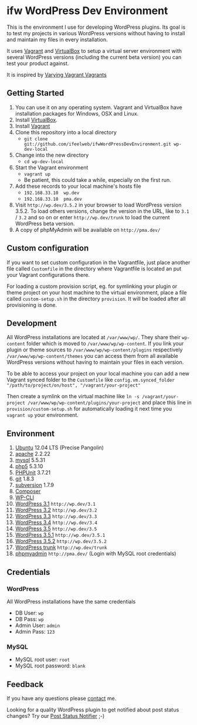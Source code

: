# ifw WordPress Dev Environment

This is the environment I use for developing WordPress plugins. Its goal is to test my projects in various WordPress versions without having to install and maintain my files in every installation.

It uses [Vagrant](http://vagrantup.com) and [VirtualBox](http://virtualbox.org) to setup a virtual server environment with several WordPress versions (including the current beta version) you can test your product against.

It is inspired by [Varying Vagrant Vagrants](https://github.com/10up/varying-vagrant-vagrants)

## Getting Started

1. You can use it on any operating system. Vagrant and VirtualBox have installation packages for Windows, OSX and Linux.
1. Install [VirtualBox](https://www.virtualbox.org/wiki/Downloads).
1. Install [Vagrant](http://downloads.vagrantup.com/)
1. Clone this repository into a local directory
    * `git clone git://github.com/ifeelweb/ifwWordPressDevEnvironment.git wp-dev-local`
1. Change into the new directory
    * `cd wp-dev-local`
1. Start the Vagrant environment
    * `vagrant up`
    * Be patient, this could take a while, especially on the first run.
1. Add these records to your local machine's hosts file
    * `192.168.33.10  wp.dev`    
    * `192.168.33.10  pma.dev`    
1. Visit `http://wp.dev/3.5.2` in your browser to load WordPress version 3.5.2. To load others versions, change the version in the URL, like to `3.1` / `3.2` and so on or enter `http://wp.dev/trunk` to load the current WordPress beta version.
1. A copy of phpMyAdmin will be available on `http://pma.dev/`

## Custom configuration

If you want to set custom configuration in the Vagrantfile, just place another file called `Customfile` in the directory where Vagrantfile is located an put your Vagrant configurations there.

For loading a custom provision script, eg. for symlinking your plugin or theme project on your host machine to the virtual environment, place a file called `custom-setup.sh` in the directory `provision`. It will be loaded after all provisioning is done.

## Development

All WordPress installations are located at `/var/www/wp/`. They share their `wp-content` folder which is moved to `/var/www/wp/wp-content`. If you link your plugin or theme sources to `/var/www/wp/wp-content/plugins` respectively `/var/www/wp/wp-content/themes` you can access them from all available WordPress versions without having to maintain your files in each version. 

To be able to access your project on your local machine you can add a new Vagrant synced folder to the `Customfile` like 
`config.vm.synced_folder "/path/to/project/on/host", "/vagrant/your-project"`

Then create a symlink on the virtual machine like 
`ln -s /vagrant/your-project /var/www/wp/wp-content/plugins/your-project`
and place this line in `provision/custom-setup.sh` for automatically loading it next time you `vagrant up` your environment.

## Environment

1. [Ubuntu](http://ubuntu.com) 12.04 LTS (Precise Pangolin)
1. [apache](http://httpd.apache.org/) 2.2.22
1. [mysql](http://mysql.com) 5.5.31
1. [php5](http://php.net) 5.3.10
1. [PHPUnit](http://pear.phpunit.de/) 3.7.21
1. [git](http://git-scm.com) 1.8.3
1. [subversion](http://subversion.apache.org/) 1.7.9
1. [Composer](https://github.com/composer/composer)
1. [WP-CLI](http://wp-cli.org)
1. [WordPress 3.1](http://wordpress.org) `http://wp.dev/3.1`
1. [WordPress 3.2](http://wordpress.org) `http://wp.dev/3.2`
1. [WordPress 3.3](http://wordpress.org) `http://wp.dev/3.3`
1. [WordPress 3.4](http://wordpress.org) `http://wp.dev/3.4`
1. [WordPress 3.5](http://wordpress.org) `http://wp.dev/3.5`
1. [WordPress 3.5.1](http://wordpress.org) `http://wp.dev/3.5.1`
1. [WordPress 3.5.2](http://wordpress.org) `http://wp.dev/3.5.2`
1. [WordPress trunk](http://core.svn.wordpress.org/trunk) `http://wp.dev/trunk`
1. [phpmyadmin](http://www.phpmyadmin.net/) `http://pma.dev/` (Login with MySQL root credentials)

## Credentials

### WordPress

All WordPress installations have the same credentials

* DB User: `wp`
* DB Pass: `wp`
* Admin User: `admin`
* Admin Pass: `123`

### MySQL
* MySQL root user: `root`
* MySQL root password: `blank`

## Feedback

If you have any questions please [contact](http://www.ifeelweb.de/contact/) me.

Looking for a quality WordPress plugin to get notified about post status changes? Try our [Post Status Notifier](http://www.ifeelweb.de/wp-plugins/post-status-notifier/) ;-)